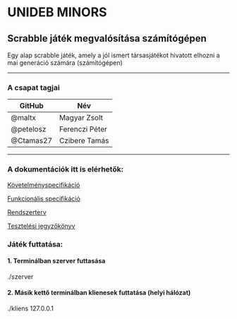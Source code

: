 # UNIDEB MINORS

## Scrabble játék megvalósítása számítógépen

Egy alap scrabble játék, amely a jól ismert társasjátékot
hivatott elhozni a mai generáció számára (számítógépen)

----

### A csapat tagjai

 GitHub|Név 
------|-----
@maltx | Magyar Zsolt
@petelosz| Ferenczi Péter
@Ctamas27 | Czibere Tamás

-----

### A dokumentációk itt is elérhetők:
 
 [Követelményspecifikáció](/docs/kovspec.md)
 
 [Funkcionális specifikáció](/docs/funkspec.md)
 
 [Rendszerterv](/docs/Rendszerterv.md)
 
 [Tesztelési jegyzőkönyv](/docs/teszt_jegyz.md)

### Játék futtatása:

#### 1. Terminálban szerver futtasása

./szerver

#### 2. Másik kettő terminálban klienesek futtatása (helyi hálózat)

./kliens 127.0.0.1



